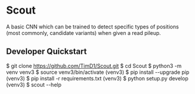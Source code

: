 # Scout

A basic CNN which can be trained to detect specific types of positions (most commonly, candidate variants) when given a read pileup.


## Developer Quickstart

$ git clone https://github.com/TimD1/Scout.git
$ cd Scout
$ python3 -m venv venv3
$ source venv3/bin/activate
(venv3) $ pip install --upgrade pip
(venv3) $ pip install -r requirements.txt
(venv3) $ python setup.py develop
(venv3) $ scout --help
